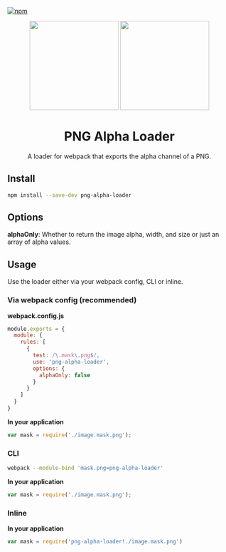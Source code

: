 [![npm][npm]][npm-url]

<div align="center">
  <img width="200" height="200"
    src="https://cdn3.iconfinder.com/data/icons/lexter-flat-colorfull-file-formats/56/png-256.png">
  <a href="https://github.com/webpack/webpack">
    <img width="200" height="200"
      src="https://webpack.js.org/assets/icon-square-big.svg">
  </a>
  <h1>PNG Alpha Loader</h1>
  <p>A loader for webpack that exports the alpha channel of a PNG.</p>
</div>

## Install

```bash
npm install --save-dev png-alpha-loader
```

## Options

**alphaOnly**: Whether to return the image alpha, width, and size or just an array of alpha values.

## Usage

Use the loader either via your webpack config, CLI or inline.

### Via webpack config (recommended)

**webpack.config.js**
```javascript
module.exports = {
  module: {
    rules: [
      {
        test: /\.mask\.png$/,
        use: 'png-alpha-loader',
        options: {
          alphaOnly: false
        }
      }
    ]
  }
}
```

**In your application**
```js
var mask = require('./image.mask.png');
```

### CLI

```bash
webpack --module-bind 'mask.png=png-alpha-loader'
```

**In your application**
```js
var mask = require('./image.mask.png');
```

### Inline

**In your application**
```js
var mask = require('png-alpha-loader!./image.mask.png')
```

[npm]: https://img.shields.io/npm/v/png-alpha-loader.svg
[npm-url]: https://npmjs.com/package/png-alpha-loader
